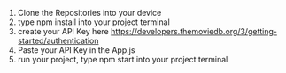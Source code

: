 1. Clone the Repositories into your device
2. type npm install into your project terminal
3. create your API Key here https://developers.themoviedb.org/3/getting-started/authentication
4. Paste your API Key in the App.js
5. run your project, type npm start into your project terminal
